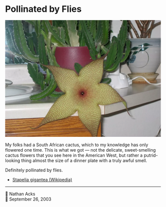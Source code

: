 # Pollinated by Flies

![A large yellow-green flower with a thin, horizontal red pattern on its petals](assets/2003-09-26-pollinated-by-flies.webp)

My folks had a South African cactus, which to my knowledge has only flowered one time. This is what we got — not the delicate, sweet-smelling cactus flowers that you see here in the American West, but rather a putrid-looking thing almost the size of a dinner plate with a truly awful smell.

Definitely pollinated by flies.

* [Stapelia gigantea (Wikipedia)](https://en.m.wikipedia.org/wiki/Stapelia_gigantea)

- - - -

<span aria-hidden="true">👤</span> Nathan Acks  
<span aria-hidden="true">📅</span> September 26, 2003
